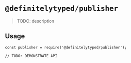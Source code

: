 # `@definitelytyped/publisher`

> TODO: description

## Usage

```
const publisher = require('@definitelytyped/publisher');

// TODO: DEMONSTRATE API
```
